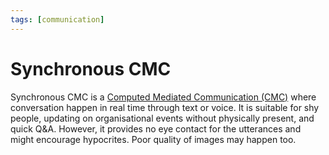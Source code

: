 ```yaml
---
tags: [communication]
---
```


# Synchronous CMC

Synchronous CMC is a [Computed Mediated Communication (CMC)](202305222032.md)
where conversation happen in real time through text or voice. It is suitable for
shy people, updating on organisational events without physically present, and
quick Q&A. However, it provides no eye contact for the utterances and might
encourage hypocrites. Poor quality of images may happen too.
